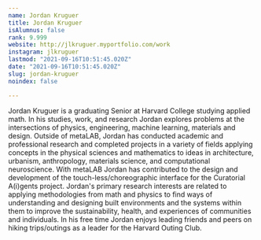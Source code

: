 ```yaml
---
name: Jordan Kruguer
title: Jordan Kruguer
isAlumnus: false
rank: 9.999
website: http://jlkruguer.myportfolio.com/work
instagram: jlkruguer
lastmod: "2021-09-16T10:51:45.020Z"
date: "2021-09-16T10:51:45.020Z"
slug: jordan-kruguer
noindex: false

---
```

Jordan Kruguer is a graduating Senior at Harvard College studying applied math. In his studies, work, and research Jordan explores problems at the intersections of physics, engineering, machine learning, materials and design. Outside of metaLAB, Jordan has conducted academic and professional research and completed projects in a variety of fields applying concepts in the physical sciences and mathematics to ideas in architecture, urbanism, anthropology, materials science, and computational neuroscience. With metaLAB Jordan has contributed to the design and development of the touch-less/choreographic interface for the Curatorial A(i)gents project. Jordan's primary research interests are related to applying methodologies from math and physics to find ways of understanding and designing built environments and the systems within them to improve the sustainability, health, and experiences of communities and individuals. In his free time Jordan enjoys leading friends and peers on hiking trips/outings as a leader for the Harvard Outing Club.